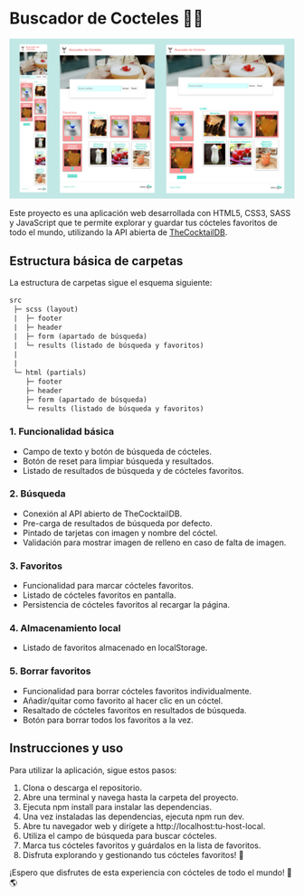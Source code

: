 # Buscador de Cocteles 🍹🔎

![Screenshots](https://github.com/Adalab/modulo-2-evaluacion-final-deligarbur/blob/main/public/images/Preview.png)

Este proyecto es una aplicación web desarrollada con HTML5, CSS3, SASS y JavaScript que te permite explorar y guardar tus cócteles favoritos de todo el mundo, utilizando la API abierta de [TheCocktailDB](https://www.thecocktaildb.com/).

## Estructura básica de carpetas

La estructura de carpetas sigue el esquema siguiente:

```
src
 ├─ scss (layout)
 |  ├─ footer
 |  ├─ header
 |  ├─ form (apartado de búsqueda)
 |  └─ results (listado de búsqueda y favoritos)
 |
 |
 └─ html (partials)
    ├─ footer
    ├─ header
    ├─ form (apartado de búsqueda)
    └─ results (listado de búsqueda y favoritos)

```

### 1. Funcionalidad básica

- Campo de texto y botón de búsqueda de cócteles.
- Botón de reset para limpiar búsqueda y resultados.
- Listado de resultados de búsqueda y de cócteles favoritos.

### 2. Búsqueda

- Conexión al API abierto de TheCocktailDB.
- Pre-carga de resultados de búsqueda por defecto.
- Pintado de tarjetas con imagen y nombre del cóctel.
- Validación para mostrar imagen de relleno en caso de falta de imagen.

### 3. Favoritos

- Funcionalidad para marcar cócteles favoritos.
- Listado de cócteles favoritos en pantalla.
- Persistencia de cócteles favoritos al recargar la página.

### 4. Almacenamiento local

- Listado de favoritos almacenado en localStorage.

### 5. Borrar favoritos

- Funcionalidad para borrar cócteles favoritos individualmente.
- Añadir/quitar como favorito al hacer clic en un cóctel.
- Resaltado de cócteles favoritos en resultados de búsqueda.
- Botón para borrar todos los favoritos a la vez.

## Instrucciones y uso

Para utilizar la aplicación, sigue estos pasos:

1. Clona o descarga el repositorio.
2. Abre una terminal y navega hasta la carpeta del proyecto.
3. Ejecuta npm install para instalar las dependencias.
4. Una vez instaladas las dependencias, ejecuta npm run dev.
5. Abre tu navegador web y dirígete a http://localhost:tu-host-local.
6. Utiliza el campo de búsqueda para buscar cócteles.
7. Marca tus cócteles favoritos y guárdalos en la lista de favoritos.
8. Disfruta explorando y gestionando tus cócteles favoritos! 🌟


¡Espero que disfrutes de esta experiencia con cócteles de todo el mundo! 🍹🌎


